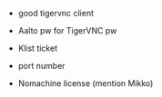 - good tigervnc client
- Aalto pw for TigerVNC pw
- Klist ticket
- port number

- Nomachine license (mention Mikko)
